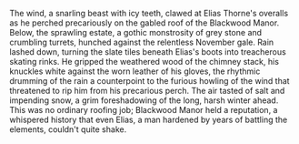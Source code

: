 The wind, a snarling beast with icy teeth, clawed at Elias Thorne's overalls as he perched precariously on the gabled roof of the Blackwood Manor.  Below, the sprawling estate, a gothic monstrosity of grey stone and crumbling turrets, hunched against the relentless November gale.  Rain lashed down, turning the slate tiles beneath Elias's boots into treacherous skating rinks.  He gripped the weathered wood of the chimney stack, his knuckles white against the worn leather of his gloves, the rhythmic drumming of the rain a counterpoint to the furious howling of the wind that threatened to rip him from his precarious perch.  The air tasted of salt and impending snow, a grim foreshadowing of the long, harsh winter ahead.  This was no ordinary roofing job; Blackwood Manor held a reputation, a whispered history that even Elias, a man hardened by years of battling the elements, couldn't quite shake.
